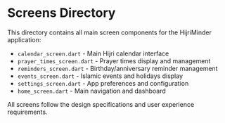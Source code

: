 # Screens Directory

This directory contains all main screen components for the HijriMinder application:

- `calendar_screen.dart` - Main Hijri calendar interface
- `prayer_times_screen.dart` - Prayer times display and management
- `reminders_screen.dart` - Birthday/anniversary reminder management
- `events_screen.dart` - Islamic events and holidays display
- `settings_screen.dart` - App preferences and configuration
- `home_screen.dart` - Main navigation and dashboard

All screens follow the design specifications and user experience requirements.